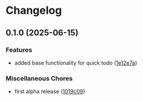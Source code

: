 # Changelog

## 0.1.0 (2025-06-15)


### Features

* added base functionality for quick todo ([1e12e7a](https://github.com/SyedAsimShah1/quick-todo.nvim/commit/1e12e7a4f2848e0586b1d331bd372396a8db58fa))


### Miscellaneous Chores

* first alpha release ([1019c09](https://github.com/SyedAsimShah1/quick-todo.nvim/commit/1019c09df9e89902915a538f733e725b9cb60171))
